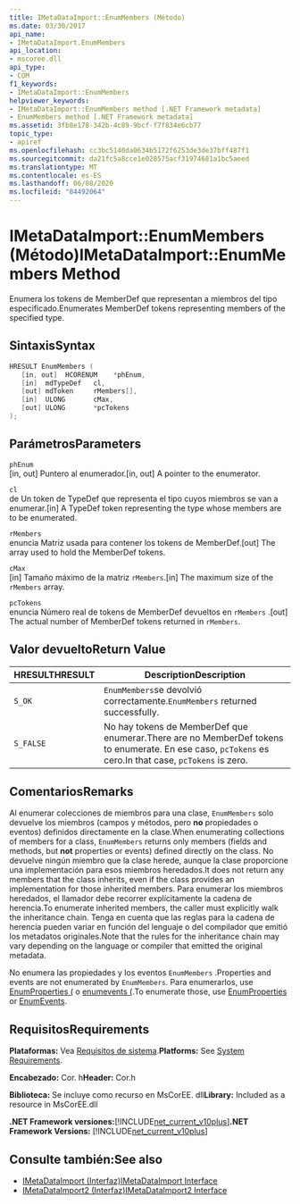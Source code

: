 ```yaml
---
title: IMetaDataImport::EnumMembers (Método)
ms.date: 03/30/2017
api_name:
- IMetaDataImport.EnumMembers
api_location:
- mscoree.dll
api_type:
- COM
f1_keywords:
- IMetaDataImport::EnumMembers
helpviewer_keywords:
- IMetaDataImport::EnumMembers method [.NET Framework metadata]
- EnumMembers method [.NET Framework metadata]
ms.assetid: 3fb8e178-342b-4c89-9bcf-f7f834e6cb77
topic_type:
- apiref
ms.openlocfilehash: cc3bc5140da0634b5172f6253de3de37bff487f1
ms.sourcegitcommit: da21fc5a8cce1e028575acf31974681a1bc5aeed
ms.translationtype: MT
ms.contentlocale: es-ES
ms.lasthandoff: 06/08/2020
ms.locfileid: "84492064"
---
```

# <a name="imetadataimportenummembers-method"></a><span data-ttu-id="3ede6-102">IMetaDataImport::EnumMembers (Método)</span><span class="sxs-lookup"><span data-stu-id="3ede6-102">IMetaDataImport::EnumMembers Method</span></span>
<span data-ttu-id="3ede6-103">Enumera los tokens de MemberDef que representan a miembros del tipo especificado.</span><span class="sxs-lookup"><span data-stu-id="3ede6-103">Enumerates MemberDef tokens representing members of the specified type.</span></span>  
  
## <a name="syntax"></a><span data-ttu-id="3ede6-104">Sintaxis</span><span class="sxs-lookup"><span data-stu-id="3ede6-104">Syntax</span></span>  
  
```cpp  
HRESULT EnumMembers (
   [in, out]  HCORENUM    *phEnum,
   [in]  mdTypeDef   cl,
   [out] mdToken     rMembers[],
   [in]  ULONG       cMax,
   [out] ULONG       *pcTokens  
);  
```  
  
## <a name="parameters"></a><span data-ttu-id="3ede6-105">Parámetros</span><span class="sxs-lookup"><span data-stu-id="3ede6-105">Parameters</span></span>  
 `phEnum`  
 <span data-ttu-id="3ede6-106">[in, out] Puntero al enumerador.</span><span class="sxs-lookup"><span data-stu-id="3ede6-106">[in, out] A pointer to the enumerator.</span></span>  
  
 `cl`  
 <span data-ttu-id="3ede6-107">de Un token de TypeDef que representa el tipo cuyos miembros se van a enumerar.</span><span class="sxs-lookup"><span data-stu-id="3ede6-107">[in] A TypeDef token representing the type whose members are to be enumerated.</span></span>  
  
 `rMembers`  
 <span data-ttu-id="3ede6-108">enuncia Matriz usada para contener los tokens de MemberDef.</span><span class="sxs-lookup"><span data-stu-id="3ede6-108">[out] The array used to hold the MemberDef tokens.</span></span>  
  
 `cMax`  
 <span data-ttu-id="3ede6-109">[in] Tamaño máximo de la matriz `rMembers`.</span><span class="sxs-lookup"><span data-stu-id="3ede6-109">[in] The maximum size of the `rMembers` array.</span></span>  
  
 `pcTokens`  
 <span data-ttu-id="3ede6-110">enuncia Número real de tokens de MemberDef devueltos en `rMembers` .</span><span class="sxs-lookup"><span data-stu-id="3ede6-110">[out] The actual number of MemberDef tokens returned in `rMembers`.</span></span>  
  
## <a name="return-value"></a><span data-ttu-id="3ede6-111">Valor devuelto</span><span class="sxs-lookup"><span data-stu-id="3ede6-111">Return Value</span></span>  
  
|<span data-ttu-id="3ede6-112">HRESULT</span><span class="sxs-lookup"><span data-stu-id="3ede6-112">HRESULT</span></span>|<span data-ttu-id="3ede6-113">Description</span><span class="sxs-lookup"><span data-stu-id="3ede6-113">Description</span></span>|  
|-------------|-----------------|  
|`S_OK`|<span data-ttu-id="3ede6-114">`EnumMembers`se devolvió correctamente.</span><span class="sxs-lookup"><span data-stu-id="3ede6-114">`EnumMembers` returned successfully.</span></span>|  
|`S_FALSE`|<span data-ttu-id="3ede6-115">No hay tokens de MemberDef que enumerar.</span><span class="sxs-lookup"><span data-stu-id="3ede6-115">There are no MemberDef tokens to enumerate.</span></span> <span data-ttu-id="3ede6-116">En ese caso, `pcTokens` es cero.</span><span class="sxs-lookup"><span data-stu-id="3ede6-116">In that case, `pcTokens` is zero.</span></span>|  
  
## <a name="remarks"></a><span data-ttu-id="3ede6-117">Comentarios</span><span class="sxs-lookup"><span data-stu-id="3ede6-117">Remarks</span></span>  
 <span data-ttu-id="3ede6-118">Al enumerar colecciones de miembros para una clase, `EnumMembers` solo devuelve los miembros (campos y métodos, pero **no** propiedades o eventos) definidos directamente en la clase.</span><span class="sxs-lookup"><span data-stu-id="3ede6-118">When enumerating collections of members for a class, `EnumMembers` returns only members (fields and methods, but **not** properties or events) defined directly on the class.</span></span> <span data-ttu-id="3ede6-119">No devuelve ningún miembro que la clase herede, aunque la clase proporcione una implementación para esos miembros heredados.</span><span class="sxs-lookup"><span data-stu-id="3ede6-119">It does not return any members that the class inherits, even if the class provides an implementation for those inherited members.</span></span> <span data-ttu-id="3ede6-120">Para enumerar los miembros heredados, el llamador debe recorrer explícitamente la cadena de herencia.</span><span class="sxs-lookup"><span data-stu-id="3ede6-120">To enumerate inherited members, the caller must explicitly walk the inheritance chain.</span></span> <span data-ttu-id="3ede6-121">Tenga en cuenta que las reglas para la cadena de herencia pueden variar en función del lenguaje o del compilador que emitió los metadatos originales.</span><span class="sxs-lookup"><span data-stu-id="3ede6-121">Note that the rules for the inheritance chain may vary depending on the language or compiler that emitted the original metadata.</span></span>

 <span data-ttu-id="3ede6-122">No enumera las propiedades y los eventos `EnumMembers` .</span><span class="sxs-lookup"><span data-stu-id="3ede6-122">Properties and events are not enumerated by `EnumMembers`.</span></span> <span data-ttu-id="3ede6-123">Para enumerarlos, use [EnumProperties (](imetadataimport-enumproperties-method.md) o [enumevents (](imetadataimport-enumevents-method.md).</span><span class="sxs-lookup"><span data-stu-id="3ede6-123">To enumerate those, use [EnumProperties](imetadataimport-enumproperties-method.md) or [EnumEvents](imetadataimport-enumevents-method.md).</span></span>
  
## <a name="requirements"></a><span data-ttu-id="3ede6-124">Requisitos</span><span class="sxs-lookup"><span data-stu-id="3ede6-124">Requirements</span></span>  
 <span data-ttu-id="3ede6-125">**Plataformas:** Vea [Requisitos de sistema](../../get-started/system-requirements.md).</span><span class="sxs-lookup"><span data-stu-id="3ede6-125">**Platforms:** See [System Requirements](../../get-started/system-requirements.md).</span></span>  
  
 <span data-ttu-id="3ede6-126">**Encabezado:** Cor. h</span><span class="sxs-lookup"><span data-stu-id="3ede6-126">**Header:** Cor.h</span></span>  
  
 <span data-ttu-id="3ede6-127">**Biblioteca:** Se incluye como recurso en MsCorEE. dll</span><span class="sxs-lookup"><span data-stu-id="3ede6-127">**Library:** Included as a resource in MsCorEE.dll</span></span>  
  
 <span data-ttu-id="3ede6-128">**.NET Framework versiones:**[!INCLUDE[net_current_v10plus](../../../../includes/net-current-v10plus-md.md)]</span><span class="sxs-lookup"><span data-stu-id="3ede6-128">**.NET Framework Versions:** [!INCLUDE[net_current_v10plus](../../../../includes/net-current-v10plus-md.md)]</span></span>  
  
## <a name="see-also"></a><span data-ttu-id="3ede6-129">Consulte también:</span><span class="sxs-lookup"><span data-stu-id="3ede6-129">See also</span></span>

- [<span data-ttu-id="3ede6-130">IMetaDataImport (Interfaz)</span><span class="sxs-lookup"><span data-stu-id="3ede6-130">IMetaDataImport Interface</span></span>](imetadataimport-interface.md)
- [<span data-ttu-id="3ede6-131">IMetaDataImport2 (Interfaz)</span><span class="sxs-lookup"><span data-stu-id="3ede6-131">IMetaDataImport2 Interface</span></span>](imetadataimport2-interface.md)
